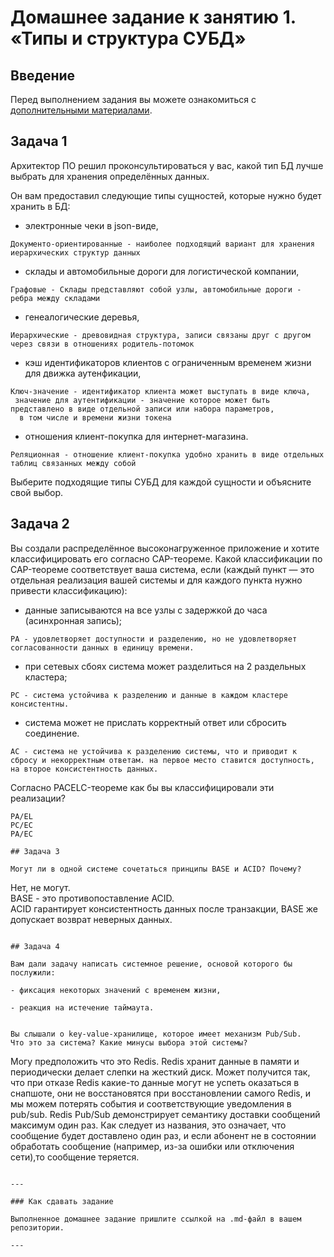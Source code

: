 # Домашнее задание к занятию 1. «Типы и структура СУБД»

## Введение

Перед выполнением задания вы можете ознакомиться с 
[дополнительными материалами](https://github.com/netology-code/virt-homeworks/tree/virt-11/additional).

## Задача 1

Архитектор ПО решил проконсультироваться у вас, какой тип БД 
лучше выбрать для хранения определённых данных.

Он вам предоставил следующие типы сущностей, которые нужно будет хранить в БД:

- электронные чеки в json-виде,  
```
Документо-ориентированные - наиболее подходящий вариант для хранения иерархических структур данных  
```

- склады и автомобильные дороги для логистической компании,  
```
Графовые - Склады представляют собой узлы, автомобильные дороги - ребра между складами  
```

- генеалогические деревья,  
```
Иерархические - древовидная структура, записи связаны друг с другом через связи в отношениях родитель-потомок  
```

- кэш идентификаторов клиентов с ограниченным временем жизни для движка аутенфикации,  
```
Ключ-значение - идентификатор клиента может выступать в виде ключа,  
 значение для аутентификации - значение которое может быть представлено в виде отдельной записи или набора параметров,  
  в том числе и времени жизни токена
```

- отношения клиент-покупка для интернет-магазина.  
```
Реляционная - отношение клиент-покупка удобно хранить в виде отдельных таблиц связанных между собой
```


Выберите подходящие типы СУБД для каждой сущности и объясните свой выбор.

## Задача 2

Вы создали распределённое высоконагруженное приложение и хотите классифицировать его согласно 
CAP-теореме. Какой классификации по CAP-теореме соответствует ваша система, если 
(каждый пункт — это отдельная реализация вашей системы и для каждого пункта нужно привести классификацию):

- данные записываются на все узлы с задержкой до часа (асинхронная запись);  
```
PA - удовлетворяет доступности и разделению, но не удовлетворяет согласованности данных в единицу времени.  
```

- при сетевых сбоях система может разделиться на 2 раздельных кластера;  
```
РС - система устойчива к разделению и данные в каждом кластере консистентны.  
```
- система может не прислать корректный ответ или сбросить соединение.  
```
AC - система не устойчива к разделению системы, что и приводит к сбросу и некорректным ответам. на первое место ставится доступность, на второе консистентность данных.  
```

Согласно PACELC-теореме как бы вы классифицировали эти реализации?
```
PA/EL  
PC/EC
PA/EC

## Задача 3

Могут ли в одной системе сочетаться принципы BASE и ACID? Почему?  
```
Нет, не могут.  
BASE - это противопоставление ACID.  
ACID гарантирует консистентность данных после транзакции, BASE же допускает возврат неверных данных.  
```

## Задача 4

Вам дали задачу написать системное решение, основой которого бы послужили:

- фиксация некоторых значений с временем жизни,  

- реакция на истечение таймаута.  


Вы слышали о key-value-хранилище, которое имеет механизм Pub/Sub. 
Что это за система? Какие минусы выбора этой системы?  
```
Могу предположить что это Redis.
Redis хранит данные в памяти и периодически делает слепки на жесткий диск. Может получится так, что при отказе Redis какие-то данные могут не успеть оказаться в снапшоте, они не восстановятся при восстановлении самого Redis, и мы можем потерять события и соответствующие уведомления в pub/sub.
Redis Pub/Sub демонстрирует семантику доставки сообщений максимум один раз. Как следует из названия, это означает, что сообщение будет доставлено один раз, и если абонент не в состоянии обработать сообщение (например, из-за ошибки или отключения сети),то сообщение теряется.
```

---

### Как cдавать задание

Выполненное домашнее задание пришлите ссылкой на .md-файл в вашем репозитории.

---

